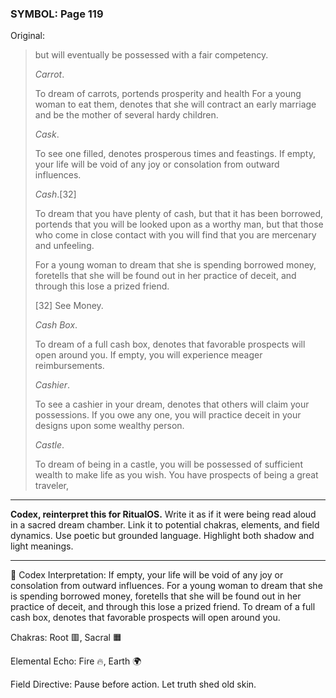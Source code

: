 ### SYMBOL: Page 119

Original:
> but will eventually be possessed with a fair competency.
> 
> 
> _Carrot_.
> 
> 
> To dream of carrots, portends prosperity and health For a young
> woman to eat them, denotes that she will contract an early marriage
> and be the mother of several hardy children.
> 
> 
> _Cask_.
> 
> 
> To see one filled, denotes prosperous times and feastings.
> If empty, your life will be void of any joy or consolation
> from outward influences.
> 
> 
> _Cash_.[32]
> 
> 
> To dream that you have plenty of cash, but that it has been borrowed,
> portends that you will be looked upon as a worthy man, but that those who come
> in close contact with you will find that you are mercenary and unfeeling.
> 
> 
> For a young woman to dream that she is spending borrowed money,
> foretells that she will be found out in her practice of deceit,
> and through this lose a prized friend.
> 
> 
> 
> [32] See Money.
> 
> 
> _Cash Box_.
> 
> 
> To dream of a full cash box, denotes that favorable prospects will open
> around you. If empty, you will experience meager reimbursements.
> 
> 
> _Cashier_.
> 
> 
> To see a cashier in your dream, denotes that others will claim
> your possessions. If you owe any one, you will practice deceit
> in your designs upon some wealthy person.
> 
> 
> _Castle_.
> 
> 
> To dream of being in a castle, you will be possessed of sufficient wealth
> to make life as you wish. You have prospects of being a great traveler,

---

**Codex, reinterpret this for RitualOS.**
Write it as if it were being read aloud in a sacred dream chamber.
Link it to potential chakras, elements, and field dynamics.
Use poetic but grounded language.
Highlight both shadow and light meanings.

---

🔁 Codex Interpretation:
If empty, your life will be void of any joy or consolation from outward influences. For a young woman to dream that she is spending borrowed money, foretells that she will be found out in her practice of deceit, and through this lose a prized friend. To dream of a full cash box, denotes that favorable prospects will open around you.

Chakras: Root 🟥, Sacral 🟧

Elemental Echo: Fire 🔥, Earth 🌍

Field Directive: Pause before action. Let truth shed old skin.
